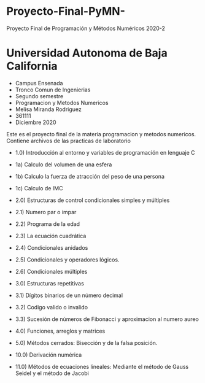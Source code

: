 # Proyecto-Final-PyMN-
Proyecto Final de Programación y Métodos Numéricos 2020-2  
# Universidad Autonoma de Baja California
* Campus Ensenada
* Tronco Comun de Ingenierias
* Segundo semestre
* Programacion y Metodos Numericos
* Melisa Miranda Rodriguez
* 361111
* Diciembre 2020

Este es el proyecto final de la materia programacion y metodos numericos.
Contiene archivos de las practicas de laboratorio
* 1.0) Introducción al entorno y variables de programación en lenguaje C 
* 1a) Calculo del volumen de una esfera
* 1b) Calculo la fuerza de atracción del peso de una persona
* 1c) Calculo de IMC

* 2.0) Estructuras de control condicionales simples y múltiples 
* 2.1) Numero par o impar
* 2.2) Programa de la edad
* 2.3) La ecuación cuadrática
* 2.4) Condicionales anidados
* 2.5) Condicionales y operadores lógicos.
* 2.6) Condicionales múltiples

* 3.0) Estructuras repetitivas
* 3.1) Dígitos binarios de un número decimal
* 3.2) Codigo valido o invalido
* 3.3) Sucesión de números de Fibonacci y aproximacion al numero aureo

* 4.0) Funciones, arreglos y matrices

* 5.0) Métodos cerrados:                                                      Bisección y de la falsa posición.

* 10.0) Derivación numérica

* 11.0) Métodos de ecuaciones lineales:                                        Mediante el método de Gauss Seidel y el método de Jacobi

